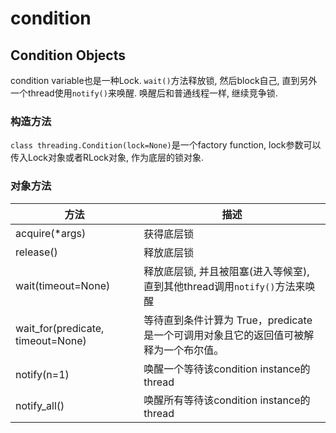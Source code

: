 # condition


## Condition Objects
condition variable也是一种Lock.
`wait()`方法释放锁, 然后block自己, 直到另外一个thread使用`notify()`来唤醒. 唤醒后和普通线程一样, 继续竞争锁.

### 构造方法
`class threading.Condition(lock=None)`是一个factory function, lock参数可以传入Lock对象或者RLock对象, 作为底层的锁对象.

### 对象方法

方法|描述
--|--
acquire(*args)|获得底层锁
release()|释放底层锁
wait(timeout=None)|释放底层锁, 并且被阻塞(进入等候室), 直到其他thread调用`notify()`方法来唤醒
wait_for(predicate, timeout=None)|等待直到条件计算为 True，predicate 是一个可调用对象且它的返回值可被解释为一个布尔值。
notify(n=1)|唤醒一个等待该condition instance的thread
notify_all()|唤醒所有等待该condition instance的thread